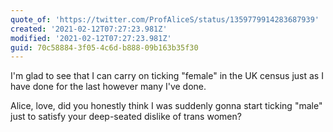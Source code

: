 ```yaml
---
quote_of: 'https://twitter.com/ProfAliceS/status/1359779914283687939'
created: '2021-02-12T07:27:23.981Z'
modified: '2021-02-12T07:27:23.981Z'
guid: 70c58884-3f05-4c6d-b888-09b163b35f30
---
```

I'm glad to see that I can carry on ticking "female" in the UK census just as I have done for the last however many I've done.

Alice, love, did you honestly think I was suddenly gonna start ticking "male" just to satisfy your deep-seated dislike of trans women?

